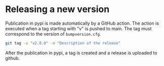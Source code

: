 # Releasing a new version

Publication in pypi is made automatically by a GitHub action. The action is executed when a tag starting with "v" is pushed to main.
The tag must correspond to the version of `bumpversion.cfg`.

```bash 
git tag -a "v2.0.0" -m "Description of the release"
```


After the publication in pypi, a tag is created and a release is uploaded to github.